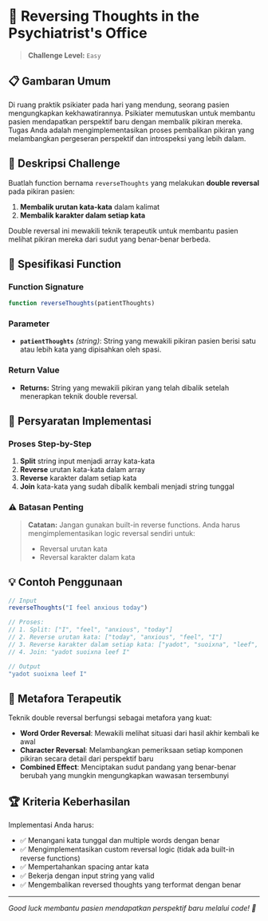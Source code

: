# 🧠 Reversing Thoughts in the Psychiatrist's Office

> **Challenge Level:** `Easy` 

## 📋 Gambaran Umum

Di ruang praktik psikiater pada hari yang mendung, seorang pasien mengungkapkan kekhawatirannya. Psikiater memutuskan untuk membantu pasien mendapatkan perspektif baru dengan membalik pikiran mereka. Tugas Anda adalah mengimplementasikan proses pembalikan pikiran yang melambangkan pergeseran perspektif dan introspeksi yang lebih dalam.

## 🎯 Deskripsi Challenge

Buatlah function bernama `reverseThoughts` yang melakukan **double reversal** pada pikiran pasien:

1. **Membalik urutan kata-kata** dalam kalimat
2. **Membalik karakter dalam setiap kata**

Double reversal ini mewakili teknik terapeutik untuk membantu pasien melihat pikiran mereka dari sudut yang benar-benar berbeda.

## 📝 Spesifikasi Function

### Function Signature
```javascript
function reverseThoughts(patientThoughts)
```

### Parameter
- **`patientThoughts`** _(string)_: String yang mewakili pikiran pasien berisi satu atau lebih kata yang dipisahkan oleh spasi.

### Return Value
- **Returns:** String yang mewakili pikiran yang telah dibalik setelah menerapkan teknik double reversal.

## 🔧 Persyaratan Implementasi

### Proses Step-by-Step

1. **Split** string input menjadi array kata-kata
2. **Reverse** urutan kata-kata dalam array
3. **Reverse** karakter dalam setiap kata
4. **Join** kata-kata yang sudah dibalik kembali menjadi string tunggal

### ⚠️ Batasan Penting

> **Catatan:** Jangan gunakan built-in reverse functions. Anda harus mengimplementasikan logic reversal sendiri untuk:
> - Reversal urutan kata
> - Reversal karakter dalam kata

## 💡 Contoh Penggunaan

```javascript
// Input
reverseThoughts("I feel anxious today")

// Proses:
// 1. Split: ["I", "feel", "anxious", "today"]
// 2. Reverse urutan kata: ["today", "anxious", "feel", "I"]
// 3. Reverse karakter dalam setiap kata: ["yadot", "suoixna", "leef", "I"]
// 4. Join: "yadot suoixna leef I"

// Output
"yadot suoixna leef I"
```

## 🎨 Metafora Terapeutik

Teknik double reversal berfungsi sebagai metafora yang kuat:

- **Word Order Reversal**: Mewakili melihat situasi dari hasil akhir kembali ke awal
- **Character Reversal**: Melambangkan pemeriksaan setiap komponen pikiran secara detail dari perspektif baru
- **Combined Effect**: Menciptakan sudut pandang yang benar-benar berubah yang mungkin mengungkapkan wawasan tersembunyi

## 🏆 Kriteria Keberhasilan

Implementasi Anda harus:

- ✅ Menangani kata tunggal dan multiple words dengan benar
- ✅ Mengimplementasikan custom reversal logic (tidak ada built-in reverse functions)
- ✅ Mempertahankan spacing antar kata
- ✅ Bekerja dengan input string yang valid
- ✅ Mengembalikan reversed thoughts yang terformat dengan benar

---

*Good luck membantu pasien mendapatkan perspektif baru melalui code! 🌟*
